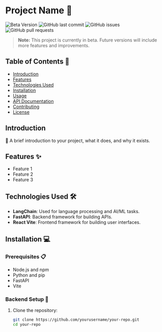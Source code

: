 # Project Name 📘
![Beta Version](https://img.shields.io/badge/version-beta-yellow)
![GitHub last commit](https://img.shields.io/github/last-commit/Minty-cyber/LC)
![GitHub issues](https://img.shields.io/github/issues/Minty-cyber/LC)
![GitHub pull requests](https://img.shields.io/github/issues-pr/Minty-cyber/LC)

> **Note:** This project is currently in beta. Future versions will include more features and improvements.

## Table of Contents 📑

- [Introduction](#introduction)
- [Features](#features)
- [Technologies Used](#technologies-used)
- [Installation](#installation)
- [Usage](#usage)
- [API Documentation](#api-documentation)
- [Contributing](#contributing)
- [License](#license)

## Introduction

📖 A brief introduction to your project, what it does, and why it exists.

## Features ✨

- Feature 1
- Feature 2
- Feature 3

## Technologies Used 🛠️

- **LangChain**: Used for language processing and AI/ML tasks.
- **FastAPI**: Backend framework for building APIs.
- **React Vite**: Frontend framework for building user interfaces.

## Installation 💻

### Prerequisites 📋

- Node.js and npm
- Python and pip
- FastAPI
- Vite

### Backend Setup 🔧

1. Clone the repository:

   ```bash
   git clone https://github.com/yourusername/your-repo.git
   cd your-repo
